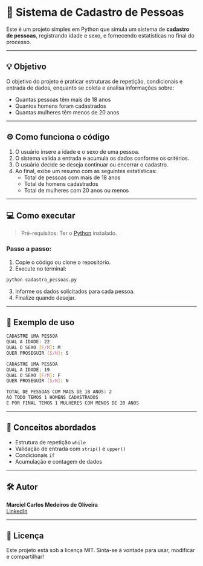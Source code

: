 
# 👥 Sistema de Cadastro de Pessoas

Este é um projeto simples em Python que simula um sistema de **cadastro de pessoas**, registrando idade e sexo, e fornecendo estatísticas no final do processo.

---

## 💡 Objetivo

O objetivo do projeto é praticar estruturas de repetição, condicionais e entrada de dados, enquanto se coleta e analisa informações sobre:

- Quantas pessoas têm mais de 18 anos
- Quantos homens foram cadastrados
- Quantas mulheres têm menos de 20 anos

---

## ⚙️ Como funciona o código

1. O usuário insere a idade e o sexo de uma pessoa.
2. O sistema valida a entrada e acumula os dados conforme os critérios.
3. O usuário decide se deseja continuar ou encerrar o cadastro.
4. Ao final, exibe um resumo com as seguintes estatísticas:
   - Total de pessoas com mais de 18 anos
   - Total de homens cadastrados
   - Total de mulheres com 20 anos ou menos

---

## 💻 Como executar

> Pré-requisitos: Ter o [Python](https://www.python.org/downloads/) instalado.

### Passo a passo:

1. Copie o código ou clone o repositório.
2. Execute no terminal:

```bash
python cadastro_pessoas.py
```

3. Informe os dados solicitados para cada pessoa.
4. Finalize quando desejar.

---

## 🧠 Exemplo de uso

```bash
CADASTRE UMA PESSOA
QUAL A IDADE: 22
QUAL O SEXO [F/M]: M
QUER PROSEGUIR [S/N]: S

CADASTRE UMA PESSOA
QUAL A IDADE: 19
QUAL O SEXO [F/M]: F
QUER PROSEGUIR [S/N]: N

TOTAL DE PESSOAS COM MAIS DE 18 ANOS: 2 
AO TODO TEMOS 1 HOMENS CADASTRADOS
E POR FINAL TEMOS 1 MULHERES COM MENOS DE 20 ANOS
```

---

## 📘 Conceitos abordados

- Estrutura de repetição `while`
- Validação de entrada com `strip()` e `upper()`
- Condicionais `if`
- Acumulação e contagem de dados

---

## 🛠️ Autor

**Marciel Carlos Medeiros de Oliveira**  
[LinkedIn](https://www.linkedin.com/in/marciel-analytics/)  

---

## 📄 Licença

Este projeto está sob a licença MIT. Sinta-se à vontade para usar, modificar e compartilhar!
